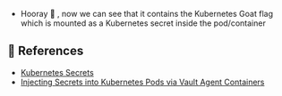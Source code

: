 * Hooray 🥳 , now we can see that it contains the Kubernetes Goat flag which is mounted as a Kubernetes secret inside the pod/container

## 🔖 References

* [Kubernetes Secrets](https://kubernetes.io/docs/concepts/configuration/secret/)
* [Injecting Secrets into Kubernetes Pods via Vault Agent Containers](https://learn.hashicorp.com/tutorials/vault/kubernetes-sidecar)